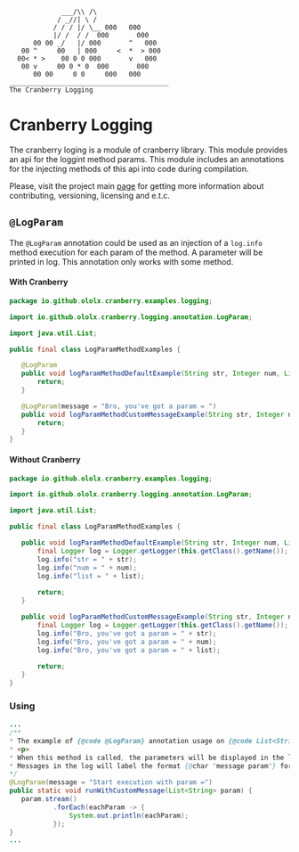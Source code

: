 ```
             ___/\\ /\  
            / _//| \ /  
           / / / |/ \__ 000   000
           |/ /  / /  000       000
      00 00 _/   |/ 000       ^   000
   00 ^     00   | 000     <  *  > 000  
  00< * >    00 0 0 000       v   000
   00 v     00 0 * 0  000       000
      00 00     0 0     000   000
________________________________________
The Cranberry Logging          
```

# Cranberry Logging

The cranberry loging is a module of cranberry library. This module provides an api for the loggint method params. This module includes an annotations for the injecting methods of this api into code during compilation.

Please, visit the project main [page](../README.md) for getting more information about contributing, versioning, licensing and e.t.c.

## `@LogParam`

The `@LogParam` annotation could be used as an injection of a `log.info` method execution for each param of the method. A parameter will be printed in log. This annotation only works with some method.

#### With Cranberry
 ```java
package io.github.ololx.cranberry.examples.logging;

import io.github.ololx.cranberry.logging.annotation.LogParam;

import java.util.List;

public final class LogParamMethodExamples {

    @LogParam
    public void logParamMethodDefaultExample(String str, Integer num, List<Object> list) {
        return;
    }

    @LogParam(message = "Bro, you've got a param = ")
    public void logParamMethodCustomMessageExample(String str, Integer num, List<Object> list) {
        return;
    }
}
 ```

#### Without Cranberry

 ```java
 package io.github.ololx.cranberry.examples.logging;

import io.github.ololx.cranberry.logging.annotation.LogParam;

import java.util.List;

public final class LogParamMethodExamples {

    public void logParamMethodDefaultExample(String str, Integer num, List<Object> list) {
        final Logger log = Logger.getLogger(this.getClass().getName());
        log.info("str = " + str);
        log.info("num = " + num);
        log.info("list = " + list);
        
        return;
    }

    public void logParamMethodCustomMessageExample(String str, Integer num, List<Object> list) {
        final Logger log = Logger.getLogger(this.getClass().getName());
        log.info("Bro, you've got a param = " + str);
        log.info("Bro, you've got a param = " + num);
        log.info("Bro, you've got a param = " + list);
        
        return;
    }
}
```

### Using

 ```java
 ...
/**
 * The example of {@code @LogParam} annotation usage on {@code List<String> param}.
 * <p>
 * When this method is called, the parameters will be displayed in the log;
 * Messages in the log will label the format {@char "message param"} for each parameter.
 */
@LogParam(message = "Start execution with param =")
public static void runWithCustomMessage(List<String> param) {
    param.stream()
            .forEach(eachParam -> {
                System.out.println(eachParam);
            });
}
...
 ```
